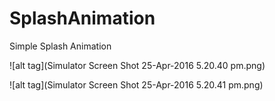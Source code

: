 # SplashAnimation
Simple Splash Animation


![alt tag](Simulator Screen Shot 25-Apr-2016 5.20.40 pm.png)

![alt tag](Simulator Screen Shot 25-Apr-2016 5.20.41 pm.png)

